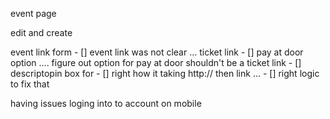 event page 

edit and create 

event link form 
    - [] event link was not clear ... ticket link 
    - [] pay at door option .... figure out option for pay at door shouldn't be a ticket link 
    - [] descriptopin box for 
    - [] right how it taking http:// then link ... 
    - [] right logic to fix that 


having issues loging into to account on mobile 